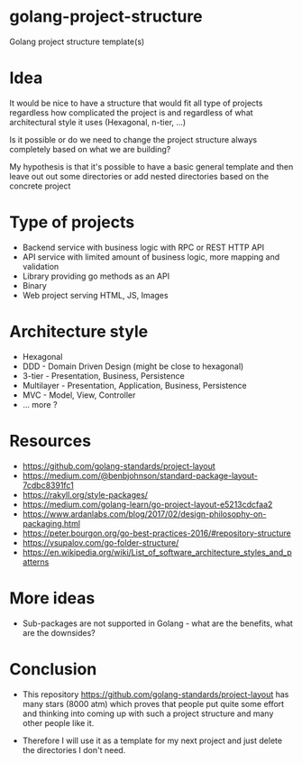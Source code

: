 # golang-project-structure
Golang project structure template(s)

# Idea
It would be nice to have a structure that would fit all type of projects regardless 
how complicated the project is and regardless of what architectural style it uses 
(Hexagonal, n-tier, ...)

Is it possible or do we need to change the project structure always completely based on what we are 
building?

My hypothesis is that it's possible to have a basic general template and then leave out
out some directories or add nested directories based on the concrete project

# Type of projects
- Backend service with business logic with RPC or REST HTTP API
- API service with limited amount of business logic, more mapping and validation
- Library providing go methods as an API 
- Binary
- Web project serving HTML, JS, Images

# Architecture style
- Hexagonal
- DDD - Domain Driven Design (might be close to hexagonal)
- 3-tier - Presentation, Business, Persistence
- Multilayer - Presentation, Application, Business, Persistence
- MVC - Model, View, Controller
- ... more ?


# Resources
- https://github.com/golang-standards/project-layout
- https://medium.com/@benbjohnson/standard-package-layout-7cdbc8391fc1
- https://rakyll.org/style-packages/
- https://medium.com/golang-learn/go-project-layout-e5213cdcfaa2
- https://www.ardanlabs.com/blog/2017/02/design-philosophy-on-packaging.html
- https://peter.bourgon.org/go-best-practices-2016/#repository-structure
- https://vsupalov.com/go-folder-structure/
- https://en.wikipedia.org/wiki/List_of_software_architecture_styles_and_patterns


# More ideas
- Sub-packages are not supported in Golang - what are the benefits, what are the downsides?


# Conclusion
- This repository https://github.com/golang-standards/project-layout has many stars (8000 atm) which 
proves that people put quite some effort and thinking into coming up with such a project structure
and many other people like it.

- Therefore I will use it as a template for my next project and just delete the directories I don't need.

